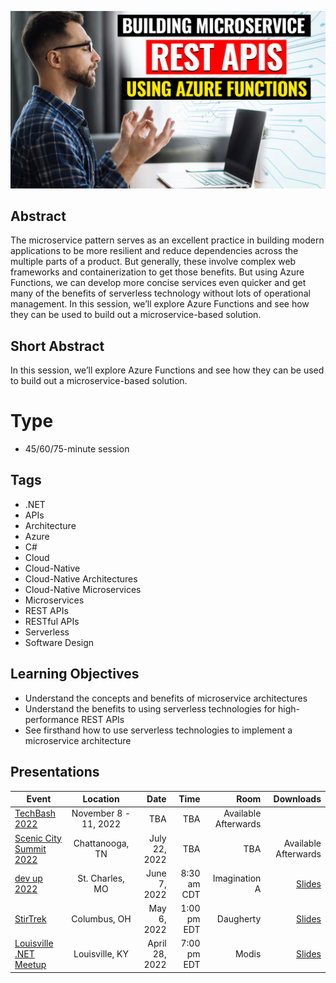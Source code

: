 ![Building Microservice REST APIs Using Azure Functions](Thumbnail.jpg)

## Abstract
The microservice pattern serves as an excellent practice in building modern applications to be more resilient and reduce dependencies across the multiple parts of a product. But generally, these involve complex web frameworks and containerization to get those benefits. But using Azure Functions, we can develop more concise services even quicker and get many of the benefits of serverless technology without lots of operational management. In this session, we’ll explore Azure Functions and see how they can be used to build out a microservice-based solution.

## Short Abstract
In this session, we’ll explore Azure Functions and see how they can be used to build out a microservice-based solution.

# Type
* 45/60/75-minute session

## Tags
* .NET
* APIs
* Architecture
* Azure
* C#
* Cloud
* Cloud-Native
* Cloud-Native Architectures
* Cloud-Native Microservices
* Microservices
* REST APIs
* RESTful APIs
* Serverless
* Software Design

## Learning Objectives
* Understand the concepts and benefits of microservice architectures
* Understand the benefits to using serverless technologies for high-performance REST APIs
* See firsthand how to use serverless technologies to implement a microservice architecture

## Presentations

| Event | Location | Date | Time | Room | Downloads |
|-------|:--------:|-----:|-----:|-----:|----------:|
| [TechBash 2022](https://techbash.com/) | November 8 - 11, 2022 | TBA | TBA | Available Afterwards |
| [Scenic City Summit 2022](https://sceniccitysummit.com/) | Chattanooga, TN | July 22, 2022 | TBA | TBA | Available Afterwards |
| [dev up 2022](https://www.devupconf.org/speakers/chad-green) | St. Charles, MO | June 7, 2022 | 8:30 am CDT | Imagination A | [Slides](Presentations/Building_Microservice_REST_APIs_Using_Azure_Functions-DevUp.pdf) |
| [StirTrek](https://stirtrek.com/speakers/2022/Chad-Green.html#abstract) | Columbus, OH | May 6, 2022 | 1:00 pm EDT | Daugherty | [Slides](https://github.com/TaleLearnCode/BuildingMicroserviceRESTAPIsUsingAzureFunctions/blob/main/Presentations/Building_Microservice_REST_APIs_Using_Azure_Functions-StirTrek.pdf) |
| [Louisville .NET Meetup](https://www.meetup.com/Louisville-DotNet/events/285367376/) | Louisville, KY | April 28, 2022 | 7:00 pm EDT | Modis | [Slides](https://github.com/TaleLearnCode/BuildingMicroserviceRESTAPIsUsingAzureFunctions/blob/main/Presentations/Building_Microservice_REST_APIs_Using_Azure_Functions-LouDotNet.pdf) |
